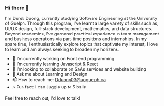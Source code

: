 ### Hi there 👋

I'm Derek Duong, currently studying Software Engineering at the University of Guelph. Through this program, I've learnt a large variety of skills such as, UI/UX design, full-stack development, mathematics, and data structures. Beyond academics, I've garnered practical experience in team management and business operations via part-time positions and internships. In my spare time, I enthusiastically explore topics that captivate my interest, I love to learn and am always seeking to broaden my horizens.

- 🔭 I’m currently working on Front end programming
- 🌱 I’m currently learning Javascript & React
- 👯 I’m looking to collaborate on SaAs services and website building
- 💬 Ask me about Learning and Design
- 📫 How to reach me: Dduong03@uoguelph.ca
- ⚡ Fun fact: I can Juggle up to 5 balls

 Feel free to reach out, I'd love to talk!
